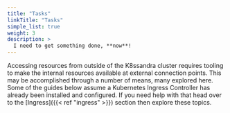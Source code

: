```yaml
---
title: "Tasks"
linkTitle: "Tasks"
simple_list: true
weight: 3
description: >
  I need to get something done, **now**!
---
```


Accessing resources from outside of the K8ssandra cluster requires tooling to
make the internal resources available at external connection points. This may be
accomplished through a number of means, many explored here. Some of the guides
below assume a Kubernetes Ingress Controller has already been installed and
configured. If you need help with that head over to the [Ingress]({{< ref
"ingress" >}}) section then explore these topics.
